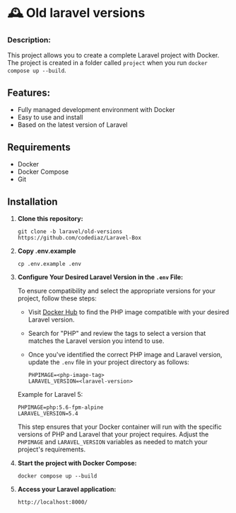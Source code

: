 # 🕰️ Old laravel versions 

### Description:

This project allows you to create a complete Laravel project with Docker. The project is created in a folder called `project` when you run `docker compose up --build`.

## Features:
- Fully managed development environment with Docker
- Easy to use and install
- Based on the latest version of Laravel

## Requirements 

- Docker 
- Docker Compose
- Git

## Installation 
1. **Clone this repository:**
   ```
   git clone -b laravel/old-versions https://github.com/codediaz/Laravel-Box
   ```
2. **Copy .env.example**
   ```
   cp .env.example .env
   ```
3. **Configure Your Desired Laravel Version in the `.env` File:**

   To ensure compatibility and select the appropriate versions for your project, follow these steps:
   
   - Visit [Docker Hub](https://hub.docker.com/) to find the PHP image compatible with your desired Laravel version.
   - Search for "PHP" and review the tags to select a version that matches the Laravel version you intend to use.
   - Once you've identified the correct PHP image and Laravel version, update the `.env` file in your project directory as follows:
  
     ```
     PHPIMAGE=<php-image-tag>
     LARAVEL_VERSION=<laravel-version>
     ```
   Example for Laravel 5:
     ```
     PHPIMAGE=php:5.6-fpm-alpine
     LARAVEL_VERSION=5.4
     ```
   
   This step ensures that your Docker container will run with the specific versions of PHP and Laravel that your project requires. Adjust the `PHPIMAGE` and `LARAVEL_VERSION` variables as needed to match your project's requirements.

4. **Start the project with Docker Compose:**
    ```
    docker compose up --build
    ```
5. **Access your Laravel application:**
    ```
    http://localhost:8000/
    ```


